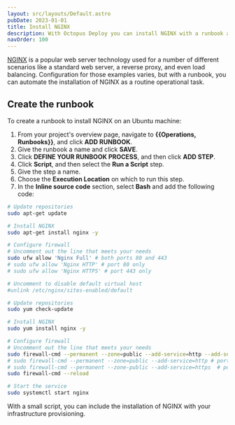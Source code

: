 ```yaml
---
layout: src/layouts/Default.astro
pubDate: 2023-01-01
title: Install NGINX
description: With Octopus Deploy you can install NGINX with a runbook as part of a routine operations task.
navOrder: 100
---
```


[NGINX](https://www.nginx.com/) is a popular web server technology used for a number of different scenarios like a standard web server, a reverse proxy, and even load balancing.  Configuration for those examples varies, but with a runbook, you can automate the installation of NGINX as a routine operational task.

## Create the runbook

To create a runbook to install NGINX on an Ubuntu machine:

1. From your project's overview page, navigate to **{{Operations, Runbooks}}**, and click **ADD RUNBOOK**.
1. Give the runbook a name and click **SAVE**.
1. Click **DEFINE YOUR RUNBOOK PROCESS**, and then click **ADD STEP**.
1. Click **Script**, and then select the **Run a Script** step.
1. Give the step a name.
1. Choose the **Execution Location** on which to run this step.
1. In the **Inline source code** section, select **Bash** and add the following code:

```bash Ubuntu
# Update repositories
sudo apt-get update

# Install NGINX
sudo apt-get install nginx -y

# Configure firewall
# Uncomment out the line that meets your needs
sudo ufw allow 'Nginx Full' # both ports 80 and 443
# sudo ufw allow 'Nginx HTTP' # port 80 only
# sudo ufw allow 'Nginx HTTPS' # port 443 only

# Uncomment to disable default virtual host
#unlink /etc/nginx/sites-enabled/default
```
```bash CentOS
# Update repositories
sudo yum check-update

# Install NGINX
sudo yum install nginx -y

# Configure firewall
# Uncomment out the line that meets your needs
sudo firewall-cmd --permanent --zone=public --add-service=http --add-service=https # both ports 80 and 443
# sudo firewall-cmd --permanent --zone=public --add-service=http # port 80 only
# sudo firewall-cmd --permanent --zone-public --add-service=https  # port 443 only
sudo firewall-cmd --reload

# Start the service
sudo systemctl start nginx
```

With a small script, you can include the installation of NGINX with your infrastructure provisioning.